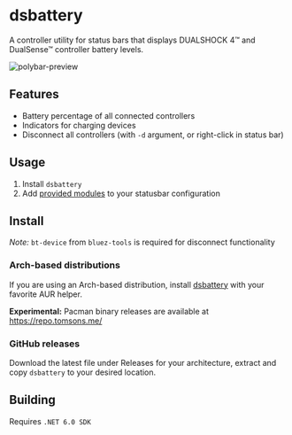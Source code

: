 # dsbattery
A controller utility for status bars that displays DUALSHOCK 4™ and DualSense™ controller battery levels.

![polybar-preview](https://i.imgur.com/9r9o1hP.png)

## Features

* Battery percentage of all connected controllers
* Indicators for charging devices
* Disconnect all controllers (with `-d` argument, or right-click in status bar)

## Usage

1. Install `dsbattery`
2. Add [provided modules](./modules/) to your statusbar configuration

## Install

*Note:* `bt-device` from `bluez-tools` is required for disconnect functionality

### Arch-based distributions

If you are using an Arch-based distribution, install [dsbattery](https://aur.archlinux.org/packages/dsbattery/) with your favorite AUR helper.

**Experimental:** Pacman binary releases are available at https://repo.tomsons.me/

### GitHub releases

Download the latest file under Releases for your architecture, extract and copy `dsbattery` to your desired location.

## Building

Requires `.NET 6.0 SDK`
